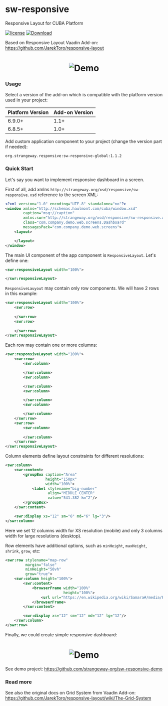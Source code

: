 # sw-responsive

Responsive Layout for CUBA Platform

<a href="http://www.apache.org/licenses/LICENSE-2.0"><img src="https://img.shields.io/badge/license-Apache%20License%202.0-blue.svg?style=flat" alt="license" title=""></a>
[![Download](https://api.bintray.com/packages/strangeway-org/libs/sw-responsive/images/download.svg) ](https://bintray.com/strangeway-org/libs/sw-responsive/_latestVersion)

Based on Responsive Layout Vaadin Add-on: https://github.com/JarekToro/responsive-layout

<h1 align="center"><img src="https://github.com/strangeway-org/sw-responsive/blob/master/doc/sw-responsive.gif" alt="Demo" align="center">
</h1>

### Usage
Select a version of the add-on which is compatible with the platform version used in your project:

| Platform Version| Add-on Version|
|:----------------|:--------------|
| 6.9.0+          | 1.1+          |
| 6.8.5+          | 1.0+          |

Add custom application component to your project (change the version part if needed):
```
org.strangeway.responsive:sw-responsive-global:1.1.2
```

### Quick Start

Let's say you want to implement responsive dashboard in a screen.

First of all, add xmlns `http://strangeway.org/xsd/responsive/sw-responsive.xsd` reference to the screen XML:
```xml
<?xml version="1.0" encoding="UTF-8" standalone="no"?>
<window xmlns="http://schemas.haulmont.com/cuba/window.xsd"
        caption="msg://caption"
        xmlns:swr="http://strangeway.org/xsd/responsive/sw-responsive.xsd"
        class="com.company.demo.web.screens.Dashboard"
        messagesPack="com.company.demo.web.screens">
    <layout>

    </layout>
</window>
```

The main UI component of the app component is `ResponsiveLayout`. Let's define one:
```xml
<swr:responsiveLayout width="100%">

</swr:responsiveLayout>
```

`ResponsiveLauyout` may contain only row components. We will have 2 rows in this example:
```xml
<swr:responsiveLayout width="100%">
    <swr:row>
        
    </swr:row>
    <swr:row>
        
    </swr:row>
</swr:responsiveLayout>
```

Each row may contain one or more columns:
```xml
<swr:responsiveLayout width="100%">
    <swr:row>
        <swr:column>

        </swr:column>
        <swr:column>

        </swr:column>
        <swr:column>

        </swr:column>
        <swr:column>

        </swr:column>
    </swr:row>
    <swr:row>
        <swr:column>
                        
        </swr:column>
    </swr:row>
</swr:responsiveLayout>
```

Column elements define layout constraints for different resolutions:
```xml
<swr:column>
    <swr:content>
        <groupBox caption="Area"
                  height="150px"
                  width="100%">
            <label stylename="big-number"
                   align="MIDDLE_CENTER"
                   value="541.382 km^2"/>
        </groupBox>
    </swr:content>

    <swr:display xs="12" sm="6" md="6" lg="3"/>
</swr:column>
```

Here we set 12 columns width for XS resolution (mobile) and only 3 columns width for large resolutions (desktop).

Row elements have additional options, such as `minHeight`, `maxHeight`, `shrink`, `grow`, etc:
```xml
<swr:row stylename="map-row"
         margin="false"
         minHeight="50vh"
         grow="true">
    <swr:column height="100%">
        <swr:content>
            <browserFrame width="100%"
                          height="100%">
                <url url="https://en.wikipedia.org/wiki/Samara#/media/File:Outline_Map_of_Samara_Oblast.svg"/>
            </browserFrame>
        </swr:content>

        <swr:display xs="12" sm="12" md="12" lg="12"/>
    </swr:column>
</swr:row>
```

Finally, we could create simple responsive dashboard:

<h1 align="center"><img src="https://github.com/strangeway-org/sw-responsive/blob/master/doc/demo.gif" alt="Demo" align="center">
</h1>

See demo project: https://github.com/strangeway-org/sw-responsive-demo


### Read more

See also the original docs on Grid System from Vaadin Add-on: 
https://github.com/JarekToro/responsive-layout/wiki/The-Grid-System
